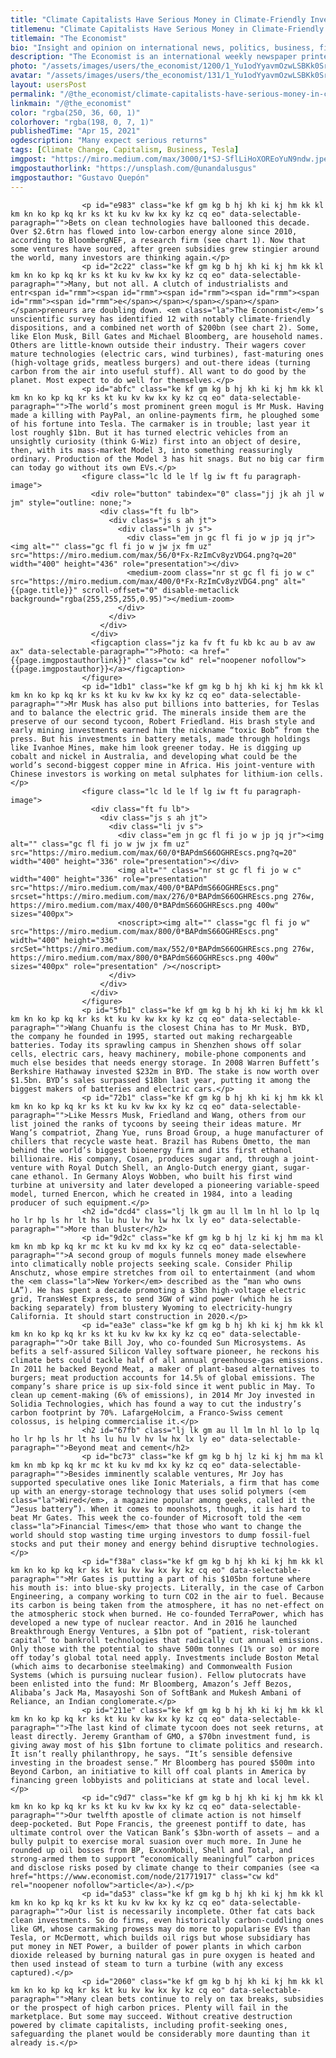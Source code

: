 ```yaml
---
title: "Climate Capitalists Have Serious Money in Climate-Friendly Investments"
titlemenu: "Climate Capitalists Have Serious Money in Climate-Friendly Investments"
titlemain: "The Economist"
bio: "Insight and opinion on international news, politics, business, finance, science, technology, books and arts."
description: "The Economist is an international weekly newspaper printed in magazine-format and published digitally that focuses on current affairs, international business, politics, and technology."
photo: "/assets/images/users/the_economist/1200/1_Yu1odYyavmOzwLSBKk0Srg.png"
avatar: "/assets/images/users/the_economist/131/1_Yu1odYyavmOzwLSBKk0Srg.png"
layout: usersPost
permalink: "/@the_economist/climate-capitalists-have-serious-money-in-climate-friendly-investments"
linkmain: "/@the_economist"
color: "rgba(250, 36, 60, 1)"
colorhover: "rgba(198, 0, 7, 1)"
publishedTime: "Apr 15, 2021"
ogdescription: "Many expect serious returns"
tags: [Climate Change, Capitalism, Business, Tesla]
imgpost: "https://miro.medium.com/max/3000/1*SJ-SflLiHoXOREoYuN9ndw.jpeg"
imgpostauthorlink: "https://unsplash.com/@unandalusgus"
imgpostauthor: "Gustavo Quepón"
---
```



                    <p id="e983" class="ke kf gm kg b hj kh ki kj hm kk kl km kn ko kp kq kr ks kt ku kv kw kx ky kz cq eo" data-selectable-paragraph="">Bets on clean technologies have ballooned this decade. Over $2.6trn has flowed into low-carbon energy alone since 2010, according to BloombergNEF, a research firm (see chart 1). Now that some ventures have soured, after green subsidies grew stingier around the world, many investors are thinking again.</p>
                    <p id="2c22" class="ke kf gm kg b hj kh ki kj hm kk kl km kn ko kp kq kr ks kt ku kv kw kx ky kz cq eo" data-selectable-paragraph="">Many, but not all. A clutch of industrialists and entr<span id="rmm"><span id="rmm"><span id="rmm"><span id="rmm"><span id="rmm"><span id="rmm">e</span></span></span></span></span></span>preneurs are doubling down. <em class="la">The Economist</em>’s unscientific survey has identified 12 with notably climate-friendly dispositions, and a combined net worth of $200bn (see chart 2). Some, like Elon Musk, Bill Gates and Michael Bloomberg, are household names. Others are little-known outside their industry. Their wagers cover mature technologies (electric cars, wind turbines), fast-maturing ones (high-voltage grids, meatless burgers) and out-there ideas (turning carbon from the air into useful stuff). All want to do good by the planet. Most expect to do well for themselves.</p>
                    <p id="abfc" class="ke kf gm kg b hj kh ki kj hm kk kl km kn ko kp kq kr ks kt ku kv kw kx ky kz cq eo" data-selectable-paragraph="">The world’s most prominent green mogul is Mr Musk. Having made a killing with PayPal, an online-payments firm, he ploughed some of his fortune into Tesla. The carmaker is in trouble; last year it lost roughly $1bn. But it has turned electric vehicles from an unsightly curiosity (think G-Wiz) first into an object of desire, then, with its mass-market Model 3, into something reassuringly ordinary. Production of the Model 3 has hit snags. But no big car firm can today go without its own EVs.</p>
                    <figure class="lc ld le lf lg iw ft fu paragraph-image">
                      <div role="button" tabindex="0" class="jj jk ah jl w jm" style="outline: none;">
                        <div class="ft fu lb">
                          <div class="js s ah jt">
                            <div class="lh jv s">
                              <div class="em jn gc fl fi jo w jp jq jr"><img alt="" class="gc fl fi jo w jw jx fm uz" src="https://miro.medium.com/max/56/0*Fx-RzImCv8yzVDG4.png?q=20" width="400" height="436" role="presentation"></div>
                              <medium-zoom class="nr st gc fl fi jo w c" src="https://miro.medium.com/max/400/0*Fx-RzImCv8yzVDG4.png" alt="{{page.title}}" scroll-offset="0" disable-metaclick background="rgba(255,255,255,0.95)"></medium-zoom>
                            </div>
                          </div>
                        </div>
                      </div>
                      <figcaption class="jz ka fv ft fu kb kc au b av aw ax" data-selectable-paragraph="">Photo: <a href="{{page.imgpostauthorlink}}" class="cw kd" rel="noopener nofollow">{{page.imgpostauthor}}</a></figcaption>
                    </figure>
                    <p id="1db1" class="ke kf gm kg b hj kh ki kj hm kk kl km kn ko kp kq kr ks kt ku kv kw kx ky kz cq eo" data-selectable-paragraph="">Mr Musk has also put billions into batteries, for Teslas and to balance the electric grid. The minerals inside them are the preserve of our second tycoon, Robert Friedland. His brash style and early mining investments earned him the nickname “toxic Bob” from the press. But his investments in battery metals, made through holdings like Ivanhoe Mines, make him look greener today. He is digging up cobalt and nickel in Australia, and developing what could be the world’s second-biggest copper mine in Africa. His joint-venture with Chinese investors is working on metal sulphates for lithium-ion cells.</p>
                    <figure class="lc ld le lf lg iw ft fu paragraph-image">
                      <div class="ft fu lb">
                        <div class="js s ah jt">
                          <div class="li jv s">
                            <div class="em jn gc fl fi jo w jp jq jr"><img alt="" class="gc fl fi jo w jw jx fm uz" src="https://miro.medium.com/max/60/0*BAPdmS66OGHREscs.png?q=20" width="400" height="336" role="presentation"></div>
                            <img alt="" class="nr st gc fl fi jo w c" width="400" height="336" role="presentation" src="https://miro.medium.com/max/400/0*BAPdmS66OGHREscs.png" srcset="https://miro.medium.com/max/276/0*BAPdmS66OGHREscs.png 276w, https://miro.medium.com/max/400/0*BAPdmS66OGHREscs.png 400w" sizes="400px">
                            <noscript><img alt="" class="gc fl fi jo w" src="https://miro.medium.com/max/800/0*BAPdmS66OGHREscs.png" width="400" height="336" srcSet="https://miro.medium.com/max/552/0*BAPdmS66OGHREscs.png 276w, https://miro.medium.com/max/800/0*BAPdmS66OGHREscs.png 400w" sizes="400px" role="presentation" /></noscript>
                          </div>
                        </div>
                      </div>
                    </figure>
                    <p id="5fb1" class="ke kf gm kg b hj kh ki kj hm kk kl km kn ko kp kq kr ks kt ku kv kw kx ky kz cq eo" data-selectable-paragraph="">Wang Chuanfu is the closest China has to Mr Musk. BYD, the company he founded in 1995, started out making rechargeable batteries. Today its sprawling campus in Shenzhen shows off solar cells, electric cars, heavy machinery, mobile-phone components and much else besides that needs energy storage. In 2008 Warren Buffett’s Berkshire Hathaway invested $232m in BYD. The stake is now worth over $1.5bn. BYD’s sales surpassed $18bn last year, putting it among the biggest makers of batteries and electric cars.</p>
                    <p id="72b1" class="ke kf gm kg b hj kh ki kj hm kk kl km kn ko kp kq kr ks kt ku kv kw kx ky kz cq eo" data-selectable-paragraph="">Like Messrs Musk, Friedland and Wang, others from our list joined the ranks of tycoons by seeing their ideas mature. Mr Wang’s compatriot, Zhang Yue, runs Broad Group, a huge manufacturer of chillers that recycle waste heat. Brazil has Rubens Ometto, the man behind the world’s biggest bioenergy firm and its first ethanol billionaire. His company, Cosan, produces sugar and, through a joint-venture with Royal Dutch Shell, an Anglo-Dutch energy giant, sugar-cane ethanol. In Germany Aloys Wobben, who built his first wind turbine at university and later developed a pioneering variable-speed model, turned Enercon, which he created in 1984, into a leading producer of such equipment.</p>
                    <h2 id="dcd4" class="lj lk gm au ll lm ln hl lo lp lq ho lr hp ls hr lt hs lu hu lv hv lw hx lx ly eo" data-selectable-paragraph="">More than bluster</h2>
                    <p id="9d2c" class="ke kf gm kg b hj lz ki kj hm ma kl km kn mb kp kq kr mc kt ku kv md kx ky kz cq eo" data-selectable-paragraph="">A second group of moguls funnels money made elsewhere into climatically noble projects seeking scale. Consider Philip Anschutz, whose empire stretches from oil to entertainment (and whom the <em class="la">New Yorker</em> described as the “man who owns LA”). He has spent a decade promoting a $3bn high-voltage electric grid, TransWest Express, to send 3GW of wind power (which he is backing separately) from blustery Wyoming to electricity-hungry California. It should start construction in 2020.</p>
                    <p id="ea3e" class="ke kf gm kg b hj kh ki kj hm kk kl km kn ko kp kq kr ks kt ku kv kw kx ky kz cq eo" data-selectable-paragraph="">Or take Bill Joy, who co-founded Sun Microsystems. As befits a self-assured Silicon Valley software pioneer, he reckons his climate bets could tackle half of all annual greenhouse-gas emissions. In 2011 he backed Beyond Meat, a maker of plant-based alternatives to burgers; meat production accounts for 14.5% of global emissions. The company’s share price is up six-fold since it went public in May. To clean up cement-making (6% of emissions), in 2014 Mr Joy invested in Solidia Technologies, which has found a way to cut the industry’s carbon footprint by 70%. LafargeHolcim, a Franco-Swiss cement colossus, is helping commercialise it.</p>
                    <h2 id="67fb" class="lj lk gm au ll lm ln hl lo lp lq ho lr hp ls hr lt hs lu hu lv hv lw hx lx ly eo" data-selectable-paragraph="">Beyond meat and cement</h2>
                    <p id="bc73" class="ke kf gm kg b hj lz ki kj hm ma kl km kn mb kp kq kr mc kt ku kv md kx ky kz cq eo" data-selectable-paragraph="">Besides imminently scalable ventures, Mr Joy has supported speculative ones like Ionic Materials, a firm that has come up with an energy-storage technology that uses solid polymers (<em class="la">Wired</em>, a magazine popular among geeks, called it the “Jesus battery”). When it comes to moonshots, though, it is hard to beat Mr Gates. This week the co-founder of Microsoft told the <em class="la">Financial Times</em> that those who want to change the world should stop wasting time urging investors to dump fossil-fuel stocks and put their money and energy behind disruptive technologies.</p>
                    <p id="f38a" class="ke kf gm kg b hj kh ki kj hm kk kl km kn ko kp kq kr ks kt ku kv kw kx ky kz cq eo" data-selectable-paragraph="">Mr Gates is putting a part of his $105bn fortune where his mouth is: into blue-sky projects. Literally, in the case of Carbon Engineering, a company working to turn CO2 in the air to fuel. Because its carbon is being taken from the atmosphere, it has no net-effect on the atmospheric stock when burned. He co-founded TerraPower, which has developed a new type of nuclear reactor. And in 2016 he launched Breakthrough Energy Ventures, a $1bn pot of “patient, risk-tolerant capital” to bankroll technologies that radically cut annual emissions. Only those with the potential to shave 500m tonnes (1% or so) or more off today’s global total need apply. Investments include Boston Metal (which aims to decarbonise steelmaking) and Commonwealth Fusion Systems (which is pursuing nuclear fusion). Fellow plutocrats have been enlisted into the fund: Mr Bloomberg, Amazon’s Jeff Bezos, Alibaba’s Jack Ma, Masayoshi Son of SoftBank and Mukesh Ambani of Reliance, an Indian conglomerate.</p>
                    <p id="211e" class="ke kf gm kg b hj kh ki kj hm kk kl km kn ko kp kq kr ks kt ku kv kw kx ky kz cq eo" data-selectable-paragraph="">The last kind of climate tycoon does not seek returns, at least directly. Jeremy Grantham of GMO, a $70bn investment fund, is giving away most of his $1bn fortune to climate politics and research. It isn’t really philanthropy, he says. “It’s sensible defensive investing in the broadest sense.” Mr Bloomberg has poured $500m into Beyond Carbon, an initiative to kill off coal plants in America by financing green lobbyists and politicians at state and local level.</p>
                    <p id="c9d7" class="ke kf gm kg b hj kh ki kj hm kk kl km kn ko kp kq kr ks kt ku kv kw kx ky kz cq eo" data-selectable-paragraph="">Our twelfth apostle of climate action is not himself deep-pocketed. But Pope Francis, the greenest pontiff to date, has ultimate control over the Vatican Bank’s $3bn-worth of assets — and a bully pulpit to exercise moral suasion over much more. In June he rounded up oil bosses from BP, ExxonMobil, Shell and Total, and strong-armed them to support “economically meaningful” carbon prices and disclose risks posed by climate change to their companies (see <a href="https://www.economist.com/node/21771917" class="cw kd" rel="noopener nofollow">article</a>).</p>
                    <p id="da53" class="ke kf gm kg b hj kh ki kj hm kk kl km kn ko kp kq kr ks kt ku kv kw kx ky kz cq eo" data-selectable-paragraph="">Our list is necessarily incomplete. Other fat cats back clean investments. So do firms, even historically carbon-cuddling ones like GM, whose carmaking prowess may do more to popularise EVs than Tesla, or McDermott, which builds oil rigs but whose subsidiary has put money in NET Power, a builder of power plants in which carbon dioxide released by burning natural gas in pure oxygen is heated and then used instead of steam to turn a turbine (with any excess captured).</p>
                    <p id="2060" class="ke kf gm kg b hj kh ki kj hm kk kl km kn ko kp kq kr ks kt ku kv kw kx ky kz cq eo" data-selectable-paragraph="">Many clean bets continue to rely on tax breaks, subsidies or the prospect of high carbon prices. Plenty will fail in the marketplace. But some may succeed. Without creative destruction powered by climate capitalists, including profit-seeking ones, safeguarding the planet would be considerably more daunting than it already is.</p>
